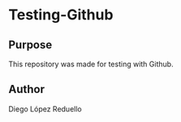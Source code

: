 # Testing-Github
## Purpose
This repository was made for testing with Github.
## Author
Diego López Reduello
